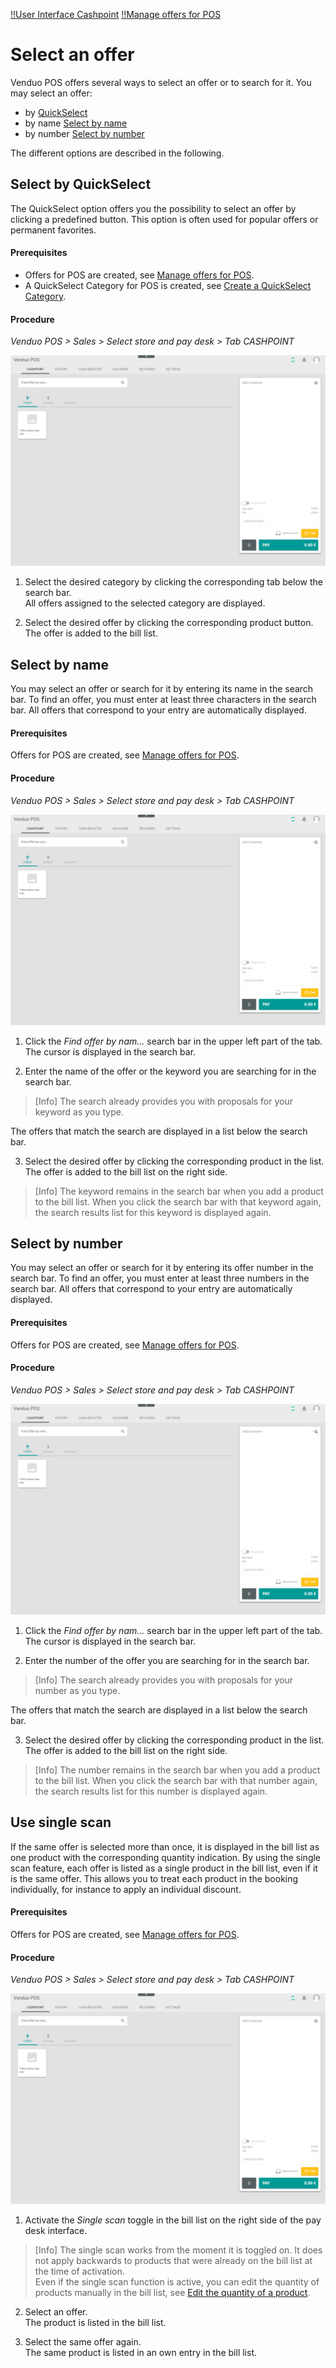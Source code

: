 [!!User Interface Cashpoint](/POS/UserInterface/01a_Cashpoint.md)
[!!Manage offers for POS](/POS/Integration/07_ManageOffers.md)


# Select an offer

Venduo POS offers several ways to select an offer or to search for it.
You may select an offer:
- by [QuickSelect](#select-by-quickselect)
- by name [Select by name](#select-by-name)
- by number [Select by number](#select-by-number)

The different options are described in the following.

## Select by QuickSelect

The QuickSelect option offers you the possibility to select an offer by clicking a predefined button. This option is often used for popular offers or permanent favorites.

#### Prerequisites

- Offers for POS are created, see [Manage offers for POS](/POS/Integration/07_ManageOffers.md).
- A QuickSelect Category for POS is created, see [Create a QuickSelect Category](/POS/Integration/07_ManageOffers.md#create-a-quickselect-category).

#### Procedure

*Venduo POS > Sales > Select store and pay desk > Tab CASHPOINT*

![Cashpoint](/Assets/Screenshots/POS/Sales/Cashpoint/Cashpoint.png "[Cashpoint]")

1. Select the desired category by clicking the corresponding tab below the search bar.  
  All offers assigned to the selected category are displayed.

2. Select the desired offer by clicking the corresponding product button.   
  The offer is added to the bill list.



## Select by name

You may select an offer or search for it by entering its name in the search bar. To find an offer, you must enter at least three characters in the search bar. All offers that correspond to your entry are automatically displayed.

#### Prerequisites

Offers for POS are created, see [Manage offers for POS](/POS/Integration/07_ManageOffers.md).

#### Procedure

*Venduo POS > Sales > Select store and pay desk > Tab CASHPOINT*

![Cashpoint](/Assets/Screenshots/POS/Sales/Cashpoint/Cashpoint.png "[Cashpoint]")

1. Click the *Find offer by nam...* search bar in the upper left part of the tab.  
  The cursor is displayed in the search bar.

2. Enter the name of the offer or the keyword you are searching for in the search bar.

  > [Info] The search already provides you with proposals for your keyword as you type.

  The offers that match the search are displayed in a list below the search bar.

3. Select the desired offer by clicking the corresponding product in the list.   
  The offer is added to the bill list on the right side.

  > [Info] The keyword remains in the search bar when you add a product to the bill list. When you click the search bar with that keyword again, the  search results list for this keyword is displayed again.



## Select by number

You may select an offer or search for it by entering its offer number in the search bar. To find an offer, you must enter at least three numbers in the search bar. All offers that correspond to your entry are automatically displayed.

#### Prerequisites

Offers for POS are created, see [Manage offers for POS](/POS/Integration/07_ManageOffers.md).

#### Procedure

*Venduo POS > Sales > Select store and pay desk > Tab CASHPOINT*

![Cashpoint](/Assets/Screenshots/POS/Sales/Cashpoint/Cashpoint.png "[Cashpoint]")

1. Click the *Find offer by nam...* search bar in the upper left part of the tab.  
  The cursor is displayed in the search bar.

2. Enter the number of the offer you are searching for in the search bar.

  > [Info] The search already provides you with proposals for your number as you type.

  The offers that match the search are displayed in a list below the search bar.

3. Select the desired offer by clicking the corresponding product in the list.   
  The offer is added to the bill list on the right side.

  > [Info] The number remains in the search bar when you add a product to the bill list. When you click the search bar with that number again, the search results list for this number is displayed again.



## Use single scan

If the same offer is selected more than once, it is displayed in the bill list as one product with the corresponding quantity indication. By using the single scan feature, each offer is listed as a single product in the bill list, even if it is the same offer. This allows you to treat each product in the booking individually, for instance to apply an individual discount.

#### Prerequisites

Offers for POS are created, see [Manage offers for POS](/POS/Integration/07_ManageOffers.md).

#### Procedure

*Venduo POS > Sales > Select store and pay desk > Tab CASHPOINT*

![Cashpoint](/Assets/Screenshots/POS/Sales/Cashpoint/Cashpoint.png "[Cashpoint]")

1. Activate the *Single scan* toggle in the bill list on the right side of the pay desk interface.   

> [Info] The single scan works from the moment it is toggled on. It does not apply backwards to products that were already on the bill list at the time of activation.   
Even if the single scan function is active, you can edit the quantity of products manually in the bill list, see [Edit the quantity of a product](03_EditBillList.md#edit-the-quantity-of-a-product).

2. Select an offer.   
  The product is listed in the bill list.

3. Select the same offer again.   
  The same product is listed in an own entry in the bill list.
